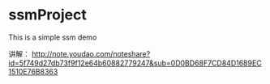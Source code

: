 # ssmProject
This is a simple ssm demo 
<br>

讲解：  http://note.youdao.com/noteshare?id=5f749d27db73f9f12e64b60882779247&sub=0D0BD68F7CD84D1689EC1510E76B8363
